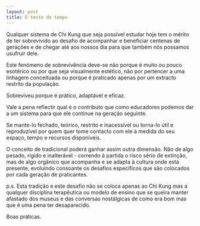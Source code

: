 ```yaml
---
layout: post
title: O teste do tempo
--- 
```


Qualquer sistema de Chi Kung que seja possível estudar hoje tem o mérito de ter sobrevivido ao desafio de acompanhar e beneficiar centenas de gerações e de chegar até aos nossos dia para que também nós possamos usufruir dele. 

Este fenómeno de sobrevivência deve-se não porque é muito ou pouco esotérico ou por que seja visualmente estético, não por pertencer a uma linhagem conceituada ou porque é praticado apenas por um extracto restrito da população.

Sobreviveu porque é prático, adaptável e eficaz. 

Vale a pena reflectir qual é o contributo que como educadores podemos dar a um sistema para que ele continue na geração seguinte. 

Se mante-lo fechado, teórico, restrito e inacessível ou torna-lo útil e reproduzível por quem quer tome contacto com ele à medida do seu espaço, tempo e recursos disponíveis. 

O conceito de tradicional poderá ganhar assim outra dimensão. Não de algo pesado, rígido e inalterável - correndo à partida o risco sério de extinção, mas de algo orgânico que acompanha e se adapta à cultura onde está presente, evoluindo consoante os desafios específicos que são colocados por cada geração de praticantes.

p.s. Esta tradição e este desafio não se coloca apenas ao Chi Kung mas a qualquer disciplina terapêutica ou modelo de ensino que se queira manter afastado dos museus e das conversas nostálgicas de como era bom mas que é uma pena ter desaparecido.    

Boas práticas. 
